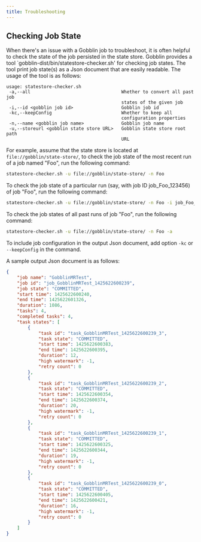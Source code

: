 ```yaml
---
title: Troubleshooting
---
```


## Checking Job State
When there's an issue with a Gobblin job to troubleshoot, it is often helpful to check the state of the job persisted in the state store. Gobblin provides a tool `gobblin-dist/bin/statestore-checker.sh' for checking job states. The tool print job state(s) as a Json document that are easily readable. The usage of the tool is as follows:

```text
usage: statestore-checker.sh
 -a,--all                                  Whether to convert all past job
                                           states of the given job
 -i,--id <gobblin job id>                  Gobblin job id
 -kc,--keepConfig                          Whether to keep all
                                           configuration properties
 -n,--name <gobblin job name>              Gobblin job name
 -u,--storeurl <gobblin state store URL>   Gobblin state store root path
                                           URL
``` 

For example, assume that the state store is located at `file://gobblin/state-store/`, to check the job state of the most recent run of a job named "Foo", run the following command:

```bash
statestore-checker.sh -u file://gobblin/state-store/ -n Foo
``` 

To check the job state of a particular run (say, with job ID job_Foo_123456) of job "Foo", run the following command:

```bash
statestore-checker.sh -u file://gobblin/state-store/ -n Foo -i job_Foo_123456
```

To check the job states of all past runs of job "Foo", run the following command:

```bash
statestore-checker.sh -u file://gobblin/state-store/ -n Foo -a
```

To include job configuration in the output Json document, add option `-kc` or `--keepConfig` in the command.

A sample output Json document is as follows:

```json
{
	"job name": "GobblinMRTest",
	"job id": "job_GobblinMRTest_1425622600239",
	"job state": "COMMITTED",
	"start time": 1425622600240,
	"end time": 1425622601326,
	"duration": 1086,
	"tasks": 4,
	"completed tasks": 4,
	"task states": [
		{
			"task id": "task_GobblinMRTest_1425622600239_3",
			"task state": "COMMITTED",
			"start time": 1425622600383,
			"end time": 1425622600395,
			"duration": 12,
			"high watermark": -1,
			"retry count": 0
		},
		{
			"task id": "task_GobblinMRTest_1425622600239_2",
			"task state": "COMMITTED",
			"start time": 1425622600354,
			"end time": 1425622600374,
			"duration": 20,
			"high watermark": -1,
			"retry count": 0
		},
		{
			"task id": "task_GobblinMRTest_1425622600239_1",
			"task state": "COMMITTED",
			"start time": 1425622600325,
			"end time": 1425622600344,
			"duration": 19,
			"high watermark": -1,
			"retry count": 0
		},
		{
			"task id": "task_GobblinMRTest_1425622600239_0",
			"task state": "COMMITTED",
			"start time": 1425622600405,
			"end time": 1425622600421,
			"duration": 16,
			"high watermark": -1,
			"retry count": 0
		}
	]
}
```
